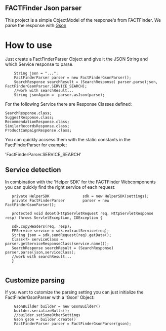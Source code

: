 ## FACTFinder Json parser

This project is a simple ObjectModel of the response's from FACTFinder. We parse the response with [Gson](https://github.com/google/gson)

# How to use
Just create a FactFinderParser Object and give it the JSON String and which Service response to parse.  

```
	String json = "...";
	FactFinderParser parser = new FactFinderGsonParser();
	SearchResponse searchResult = (SearchResponse) parser.parse(json, FactFinderGsonParser.SERVICE_SEARCH);
	//work with searchResult...
	String jsonAgain =	parser.asJson(parse);
```

For the following Service there are Response Classes defined:

 	SearchResponse.class;
	SuggestResponse.class;
	RecommendationResponse.class;
	SimilarRecordsResponse.class;
	ProductCampaignResponse.class;
	
You can quickly accsess them with the static constants in the FactFinderParser for example:

'FactFinderParser.SERVICE_SEARCH'

## Service detection
 In combination with the 'Helper SDK' for the FACTFinder Webcomponents you can quickly find the right service of each request:
 
 ```
	private HelperSDK				sdk = new HelperSDK(settings);
    private FactFinderParser 		parser = new FactFinderGsonParser();
  
  	protected void doGet(HttpServletRequest req, HttpServletResponse resp) throws ServletException, IOException {
  	
  	sdk.copyHeaders(req, resp);
  	FFService service = sdk.extractService(req);
  	String json = sdk.sendRequest(req).getData();
  	Class<?> serviceClass = parser.getServiceResponseClass(service.name());
  	SearchResponse searchResult = (SearchResponse) parser.parse(json,serviceClass);
  	//work with searchResult...
  	}
  	
```

## Customize parsing
If you want to cutomize the parsing setting you can just initialize the  FactFinderGsonParser with a 'Gson' Object:

```
	GsonBuilder builder = new GsonBuilder()
	builder.serializeNulls();
	//builder.setSomeOtherSettings
	Gson gson = builder.create()
	FactFinderParser parser = FactFinderGsonParser(gson);
```

